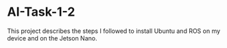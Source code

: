 # AI-Task-1-2
This project describes the steps I followed to install Ubuntu and ROS on my device and on the Jetson Nano.
